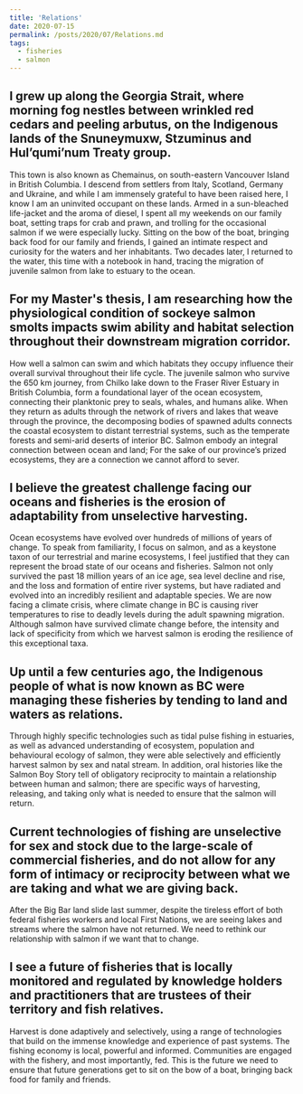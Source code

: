 ```yaml
---
title: 'Relations'
date: 2020-07-15
permalink: /posts/2020/07/Relations.md
tags:
  - fisheries
  - salmon
---
```

I grew up along the Georgia Strait, where morning fog nestles between wrinkled red cedars and peeling arbutus, on the Indigenous lands of the Snuneymuxw, Stzuminus and Hul’qumi’num Treaty group. 
------
This town is also known as Chemainus, on south-eastern Vancouver Island in British Columbia. I descend from settlers from Italy, Scotland, Germany and Ukraine, and while I am immensely grateful to have been raised here, I know I am an uninvited occupant on these lands. Armed in a sun-bleached life-jacket and the aroma of diesel, I spent all my weekends on our family boat, setting traps for crab and prawn, and trolling for the occasional salmon if we were especially lucky. Sitting on the bow of the boat, bringing back food for our family and friends, I gained an intimate respect and curiosity for the waters and her inhabitants. Two decades later, I returned to the water, this time with a notebook in hand, tracing the migration of juvenile salmon from lake to estuary to the ocean. 

For my Master's thesis, I am researching how the physiological condition of sockeye salmon smolts impacts swim ability and habitat selection throughout their downstream migration corridor.
------ 
How well a salmon can swim and which habitats they occupy influence their overall survival throughout their life cycle. The juvenile salmon who survive the 650 km journey, from Chilko lake down to the Fraser River Estuary in British Columbia, form a foundational layer of the ocean ecosystem, connecting their planktonic prey to seals, whales, and humans alike. When they return as adults through the network of rivers and lakes that weave through the province, the decomposing bodies of spawned adults connects the coastal ecosystem to distant terrestrial systems, such as the temperate forests and semi-arid deserts of interior BC. Salmon embody an integral connection between ocean and land; For the sake of our province’s prized ecosystems, they are a connection we cannot afford to sever. 
	
I believe the greatest challenge facing our oceans and fisheries is the erosion of adaptability from unselective harvesting. 
------ 
Ocean ecosystems have evolved over hundreds of millions of years of change. To speak from familiarity, I focus on salmon, and as a keystone taxon of our terrestrial and marine ecosystems, I feel justified that they can represent the broad state of our oceans and fisheries. Salmon not only survived the past 18 million years of an ice age, sea level decline and rise, and the loss and formation of entire river systems, but have radiated and evolved into an incredibly resilient and adaptable species. We are now facing a climate crisis, where climate change in BC is causing river temperatures to rise to deadly levels during the adult spawning migration. Although salmon have survived climate change before, the intensity and lack of specificity from which we harvest salmon is eroding the resilience of this exceptional taxa. 
	
Up until a few centuries ago, the Indigenous people of what is now known as BC were managing these fisheries by tending to land and waters as relations. 
------ 
Through highly specific technologies such as tidal pulse fishing in estuaries, as well as advanced understanding of ecosystem, population and behavioural ecology of salmon, they were able selectively and efficiently harvest salmon by sex and natal stream. In addition, oral histories like the Salmon Boy Story tell of obligatory reciprocity to maintain a relationship between human and salmon; there are specific ways of harvesting, releasing, and taking only what is needed to ensure that the salmon will return.

Current technologies of fishing are unselective for sex and stock due to the large-scale of commercial fisheries, and do not allow for any form of intimacy or reciprocity between what we are taking and what we are giving back. 
------ 
After the Big Bar land slide last summer, despite the tireless effort of both federal fisheries workers and local First Nations, we are seeing lakes and streams where the salmon have not returned. We need to rethink our relationship with salmon if we want that to change. 
	
I see a future of fisheries that is locally monitored and regulated by knowledge holders and practitioners that are trustees of their territory and fish relatives. 
------ 
Harvest is done adaptively and selectively, using a range of technologies that build on the immense knowledge and experience of past systems. The fishing economy is local, powerful and informed. Communities are engaged with the fishery, and most importantly, fed. This is the future we need to ensure that future generations get to sit on the bow of a boat, bringing back food for family and friends.

